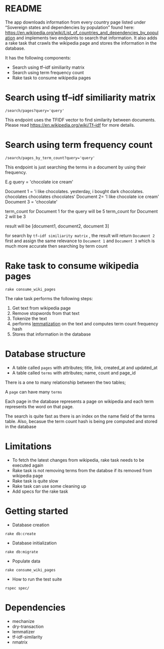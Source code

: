 # README

The app downloads information from every country page listed under “Sovereign states and dependencies by population” found here: https://en.wikipedia.org/wiki/List_of_countries_and_dependencies_by_population and implements two
endpoints to search that information. It also adds a rake task that crawls the wikipedia page and stores the information in the database.

It has the following components:

*  Search using tf–idf similiarity matrix  
*  Search using term frequency count
*  Rake task to consume wikipedia pages


# Search using tf–idf similiarity matrix 

`/search/pages?query='query'`

This endpoint uses the TFIDF vector to find similarity between documents. 
Please read https://en.wikipedia.org/wiki/Tf–idf for more details.


# Search using term frequency count 

`/search/pages_by_term_count?query='query'`

This endpoint is just searching the terms in a document by using their frequency.

E.g query = 'chocolate ice cream'

Document 1 = 'i like chocolates. yesterday, i bought dark chocolates. chocolates chocolates chocolates'
Document 2= 'I like chocolate ice cream'
Document 3 = 'chocolate'

term_count for Document 1 for the query will be 5
term_count for Document 2 will be 3

result will be [document1, document2, document 3]

for search by `tf–idf similiarity matrix` , the result will return `Document 2` first and assign the same relevance to `Document 1` and `Document 3` which is much more accurate
then searching by term count

# Rake task to consume wikipedia pages

`rake consume_wiki_pages`

The rake task performs the following steps:
1.  Get text from wikipedia page
2.  Remove stopwords from that text
3.  Tokenize the text
4.  performs [lemmatization](https://nlp.stanford.edu/IR-book/html/htmledition/stemming-and-lemmatization-1.html) on the text and computes term count frequency hash
5.  Stores that information in the database

# Database structure

- A table called `pages` with attributes; title, link, created_at and updated_at
- A table called `terms` with attributes; name, count and page_id

There is a one to many relationship between the two tables;

A `page` can have many `terms`

Each page in the database represents a page on wikipedia and each term represents the word on that page.

The search is quite fast as there is an index on the name field of the terms table. Also, becasue the term count hash is being pre computed and stored in the database

# Limitations

- To fetch the latest changes from wikipedia, rake task needs to be executed again
- Rake task is not removing terms from the databse if its removed from wikipedia page
- Rake task is quite slow 
- Rake task can use some cleaning up
- Add specs for the rake task

# Getting started

* Database creation

`rake db:create`

* Database initialization

`rake db:migrate`

* Populate data 

`rake consume_wiki_pages`

* How to run the test suite

`rspec spec/`

# Dependencies
* mechanize
* dry-transaction
* lemmatizer
* tf-idf-similarity
* nmatrix

